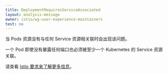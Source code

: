 ```yaml
---
title: DeploymentRequiresServiceAssociated
layout: analysis-message
owner: istio/wg-user-experience-maintainers
test: no
---
```


当 Pods 资源没有与任何 Service 资源相关联时会出现该问题。

一个 Pod 即使没有暴露任何端口也必须被至少一个 Kubernetes 的 Service 资源关联。

请查看 [Istio 要求来了解更多信息](../../../../ops/deployment/requirements)。
